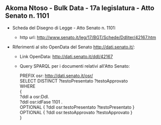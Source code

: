 ## Akoma Ntoso - Bulk Data - 17a legislatura - Atto Senato n. 1101 ##

* Scheda del Disegno di Legge - Atto Senato n. 1101:
	* http url: http://www.senato.it/leg/17/BGT/Schede/Ddliter/42167.htm

* Riferimenti al sito OpenData del Senato http://dati.senato.it/:
	* Link OpenData: http://dati.senato.it/ddl/42167
	* Query SPARQL per i documenti relativi all'Atto Senato:

        PREFIX osr: <http://dati.senato.it/osr/>  
		SELECT DISTINCT ?testoPresentato ?testoApprovato  
		WHERE  
		{  
		    ?ddl a osr:Ddl.  
		    ?ddl osr:idFase 1101 .  
		    OPTIONAL { ?ddl osr:testoPresentato ?testoPresentato }  
		    OPTIONAL { ?ddl osr:testoApprovato ?testoApprovato }  
		}
		
